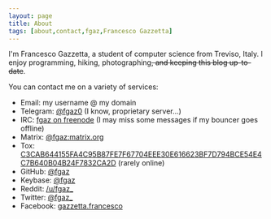 ```yaml
---
layout: page
title: About
tags: [about,contact,fgaz,Francesco Gazzetta]
---
```


I'm Francesco Gazzetta, a student of computer science from Treviso, Italy. I enjoy programming, hiking, photographing<del>, and keeping this blog up-to-date</del>.

You can contact me on a variety of services:

* Email: my username @ my domain
* Telegram: <a rel="me" href="https://telegram.me/fgaz0">@fgaz0</a> (I know, proprietary server...)
* IRC: <a rel="me" href="irc://chat.freenode.net/fgaz,isnick">fgaz on freenode</a> (I may miss some messages if my bouncer goes offline)
* Matrix: <a rel="me" href="https://matrix.to/#/@fgaz:matrix.org">@fgaz:matrix.org</a>
* Tox: <a rel="me" href="tox:C3CAB644155FA4C95B87FE7F67704EEE30E616623BF7D794BCE54E4C7B640B04B24F7832CA2D">C3CAB644155FA4C95B87FE7F67704EEE30E616623BF7D794BCE54E4C7B640B04B24F7832CA2D</a> (rarely online)
* GitHub: <a rel="me" href="https://github.com/fgaz">@fgaz</a>
* Keybase: <a rel="me" href="https://keybase.io/fgaz">@fgaz</a>
* Reddit: <a rel="me" href="https://reddit.com/u/fgaz_">/u/fgaz\_</a>
* Twitter: <a rel="me" href="https://twitter.com/fgaz_">@fgaz\_</a>
* Facebook: <a rel="me" href="https://facebook.com/gazzetta.francesco/">gazzetta.francesco</a>

